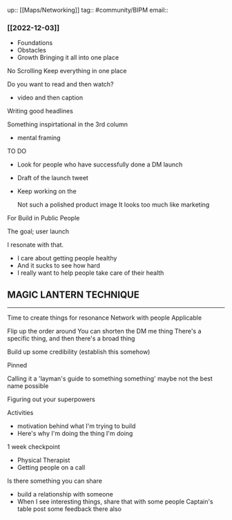 up:: [[Maps/Networking]]
tag:: #community/BIPM
email:: 

### [[2022-12-03]]
- Foundations
- Obstacles 
- Growth
Bringing it all into one place

No Scrolling
Keep everything in one place

Do you want to read and then watch?
- video and then caption

Writing good headlines

Something inspirtational in the 3rd column
- mental framing

TO DO
- Look for people who have successfully done a DM launch
- Draft of the launch tweet
- Keep working on the

	Not such a polished product image
It looks too much like marketing

For Build in Public People

The goal; user launch

I resonate with that.
- I care about getting people healthy
- And it sucks to see how hard
- I really want to help people take care of their health

MAGIC LANTERN TECHNIQUE
- 

------- 

Time to create things for resonance
Network with people
Applicable

Flip up the order around
You can shorten the DM me thing
There's a specific thing, and then there's a broad thing

Build up some credibility
(establish this somehow)

Pinned 

Calling it a 'layman's guide to something something'
maybe not the best name possible

Figuring out your superpowers

Activities 
- motivation behind what I'm trying to build
- Here's why I'm doing the thing I'm doing

1 week checkpoint
- Physical Therapist
- Getting people on a call

Is there something you can share
- build a relationship with someone
- When I see interesting things, share that with some people
Captain's table post some feedback there also